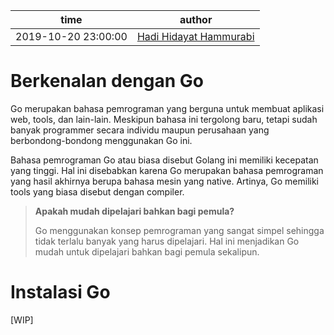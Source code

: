 time | author
-|-
2019-10-20 23:00:00 | [Hadi Hidayat Hammurabi](https://github.com/hadihammurabi)

# Berkenalan dengan Go
Go merupakan bahasa pemrograman yang berguna untuk
membuat aplikasi web, tools, dan lain-lain. Meskipun
bahasa ini tergolong baru, tetapi sudah banyak programmer
secara individu maupun perusahaan yang berbondong-bondong
menggunakan Go ini.

Bahasa pemrograman Go atau biasa disebut Golang ini
memiliki kecepatan yang tinggi. Hal ini disebabkan karena
Go merupakan bahasa pemrograman yang hasil akhirnya berupa
bahasa mesin yang native. Artinya, Go memiliki tools yang
biasa disebut dengan compiler.

> **Apakah mudah dipelajari bahkan bagi pemula?**
> 
> Go menggunakan konsep pemrograman yang sangat simpel
> sehingga tidak terlalu banyak yang harus dipelajari.
> Hal ini menjadikan Go mudah untuk dipelajari bahkan
> bagi pemula sekalipun.

# Instalasi Go
[WIP]
